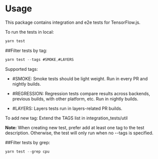# Usage

This package contains integration and e2e tests for TensorFlow.js.

To run the tests in local:
```js
yarn test
```

##Filter tests by tag:
```js
yarn test --tags #SMOKE,#LAYERS
```
Supported tags:
- #SMOKE: Smoke tests should be light weight. Run in every PR and nightly
    builds.

- #REGRESSION: Regression tests compare results across backends, previous
    builds, with other platform, etc. Run in nightly builds.

- #LAYERS: Layers tests run in layers-related PR builds.

To add new tag: Extend the TAGS list in integration_tests/util

**Note:** When creating new test, prefer add at least one tag to the test
description. Otherwise, the test will only run when no --tags is specified.

##Filter tests by grep:
```js
yarn test --grep cpu
```
